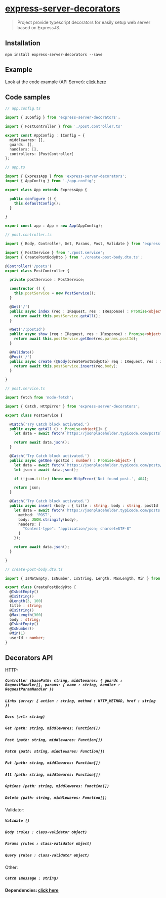 [express-server-decorators](https://www.npmjs.com/package/express-server-decorators)
===

> Project provide typescript decorators for easily setup web server based on ExpressJS.

## Installation
```
npm install express-server-decorators --save
```
## Example
Look at the code example (API Server): [click here](https://github.com/boski-src/express-server-decorators/tree/master/examples)

## Code samples
```typescript
// app.config.ts

import { IConfig } from 'express-server-decorators';

import { PostController } from './post.controller.ts'

export const AppConfig : IConfig = {
  middlewares: [],
  guards: [],
  handlers: [],
  controllers: [PostController]
};
```
```typescript
// app.ts

import { ExpressApp } from 'express-server-decorators';
import { AppConfig } from './app.config';

export class App extends ExpressApp {

  public configure () {
    this.defaultConfig();
  }

}

export const app : App = new App(AppConfig);
```
```typescript
// post.controller.ts

import { Body, Controller, Get, Params, Post, Validate } from 'express-server-decorators';

import { PostService } from './post.service';
import { CreatePostBodyDto } from './create-post-body.dto.ts';

@Controller('/posts')
export class PostController {

  private postService : PostService;

  constructor () {
    this.postService = new PostService();
  }

  @Get('/')
  public async index (req : IRequest, res : IResponse) : Promise<object[]> {
    return await this.postService.getAll();
  }

  @Get('/:postId')
  public async show (req : IRequest, res : IResponse) : Promise<object> {
    return await this.postService.getOne(req.params.postId);
  }

  @Validate()
  @Post('/')
  public async create (@Body(CreatePostBodyDto) req : IRequest, res : IResponse) : Promise<object> {
    return await this.postService.insert(req.body);
  }

}
```
```typescript
// post.service.ts

import fetch from 'node-fetch';

import { Catch, HttpError } from 'express-server-decorators';

export class PostService {

  @Catch('Try Catch block activated.')
  public async getAll () : Promise<object[]> {
    let data = await fetch(`https://jsonplaceholder.typicode.com/posts`);

    return await data.json();
  }

  @Catch('Try Catch block activated.')
  public async getOne (postId : number) : Promise<object> {
    let data = await fetch(`https://jsonplaceholder.typicode.com/posts/${postId}`);
    let json = await data.json();

    if (!json.title) throw new HttpError('Not found post.', 404);

    return json;
  }

  @Catch('Try Catch block activated.')
  public async insert (body : { title : string, body : string, postId : number }) : Promise<object> {
    let data = await fetch('https://jsonplaceholder.typicode.com/posts', {
      method: 'POST',
      body: JSON.stringify(body),
      headers: {
        "Content-type": "application/json; charset=UTF-8"
      }
    });

    return await data.json();
  }

}
```
```typescript
// create-post-body.dto.ts

import { IsNotEmpty, IsNumber, IsString, Length, MaxLength, Min } from 'class-validator';

export class CreatePostBodyDto {
  @IsNotEmpty()
  @IsString()
  @Length(3, 100)
  title : string;
  @IsString()
  @MaxLength(300)
  body : string;
  @IsNotEmpty()
  @IsNumber()
  @Min(1)
  userId : number;
}
```

## Decorators API
HTTP:
##### `Controller (basePath: string, middlewares: { guards : RequestHandler[], params: { name : string, handler : RequestParamHandler })`

##### `Links (array: { action : string, method : HTTP_METHOD, href : string })`

##### `Docs (url: string)`

##### `Get (path: string, middlewares: Function[])`

##### `Post (path: string, middlewares: Function[])`

##### `Patch (path: string, middlewares: Function[])`

##### `Put (path: string, middlewares: Function[])`

##### `All (path: string, middlewares: Function[])`

##### `Options (path: string, middlewares: Function[])`

##### `Delete (path: string, middlewares: Function[])`
Validator:
##### `Validate ()`

##### `Body (rules : class-validator object)`

##### `Params (rules : class-validator object)`

##### `Query (rules : class-validator object)`
Other:
##### `Catch (message : string)`

#### Dependencies: [click here](https://github.com/boski-src/express-server-decorators/network/dependencies)
